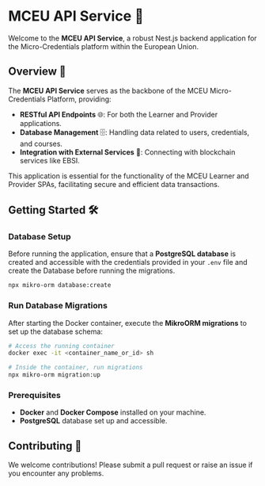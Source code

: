 # MCEU API Service 📘

Welcome to the **MCEU API Service**, a robust Nest.js backend application for the Micro-Credentials platform within the European Union.

## Overview 🚀

The **MCEU API Service** serves as the backbone of the MCEU Micro-Credentials Platform, providing:

- **RESTful API Endpoints** 🌐: For both the Learner and Provider applications.
- **Database Management** 🗄️: Handling data related to users, credentials, and courses.
- **Integration with External Services** 🔗: Connecting with blockchain services like EBSI.

This application is essential for the functionality of the MCEU Learner and Provider SPAs, facilitating secure and efficient data transactions.

## Getting Started 🛠️

### Database Setup

Before running the application, ensure that a **PostgreSQL database** is created and accessible with the credentials provided in your `.env` file
and create the Database before running the migrations.

```bash
npx mikro-orm database:create
```

### Run Database Migrations

After starting the Docker container, execute the **MikroORM migrations** to set up the database schema:

```bash
# Access the running container
docker exec -it <container_name_or_id> sh

# Inside the container, run migrations
npx mikro-orm migration:up 
```

### Prerequisites

- **Docker** and **Docker Compose** installed on your machine.
- **PostgreSQL** database set up and accessible.

## Contributing 🤝

We welcome contributions! Please submit a pull request or raise an issue if you encounter any problems.
